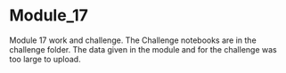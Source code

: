 # Module_17
Module 17 work and challenge. The Challenge notebooks are in the challenge folder.
The data given in the module and for the challenge was too large to upload.

